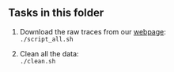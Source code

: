 ## Tasks in this folder

1. Download the raw traces from our [webpage](https://www.cl.cam.ac.uk/research/security/datasets/ascon/U-Os/index.html#TR):  
   `./script_all.sh`

2. Clean all the data:  
   `./clean.sh`  
